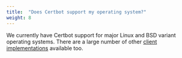 ```yaml
---
title:  "Does Certbot support my operating system?"
weight: 8
---
```


We currently have Certbot support for major Linux and BSD variant operating systems. There are a large number of other [client implementations](https://github.com/letsencrypt/letsencrypt/wiki/Links) available too.
